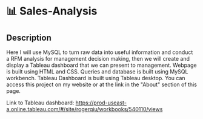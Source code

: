 # 📊 Sales-Analysis

## Description

Here I will use MySQL to turn raw data into useful information and conduct a RFM analysis for management decision making, then we will create and display a Tableau dashboard that we can present to management. Webpage is built using HTML and CSS. Queries and database is built using MySQL workbench. Tableau Dashboard is built using Tableau desktop. You can access this project on my website or at the link in the "About" section of this page.

Link to Tableau dashboard: https://prod-useast-a.online.tableau.com/#/site/rogerqiu/workbooks/540110/views
